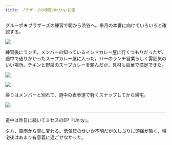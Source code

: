 ```yaml
---
title: ブラザーズの練習/Unity/初雪
---
```


グルーポ★ブラザーズの練習で朝から渋谷へ。来月の本番に向けていろいろと確認する。

![](https://photos.old.apkas.net/medium/202401/20240113-092211.webp)

練習後にランチ。メンバーの知っているインドカレー屋に行くつもりだったが、途中で通りかかったスープカレー屋に入った。バーのランチ営業らしく雰囲気のいい場所。チキンと野菜のスープカレーを頼んだが、具材も豪華で満足できた。

![](https://photos.old.apkas.net/medium/202401/20240113-125801.webp)

![](https://photos.old.apkas.net/medium/202401/20240113-132156.webp)

帰りはメンバーと別れて、道中の表参道で軽くスナップしてから帰宅。

![](https://photos.old.apkas.net/medium/202401/20240113-135237.webp)

---

道中は昨日に続いてミセスのEP『Unity』。

夕方、雷雨から雪に変わる。低気圧のせいか不明だが久しぶりに頭痛が酷く、帰宅後はあまり有意義に過ごせなかった。
